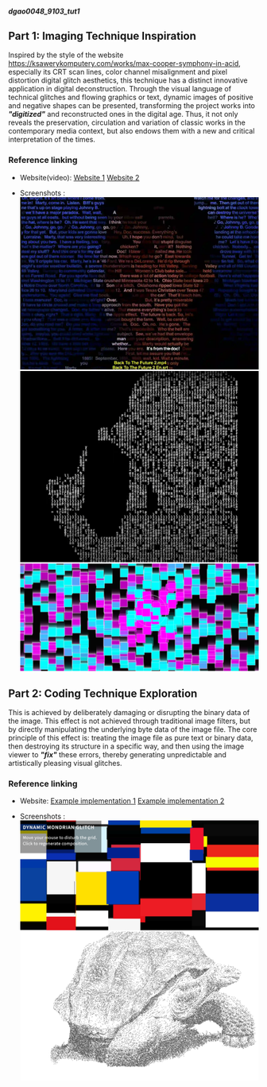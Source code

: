 ##### dgao0048_9103_tut1  

## Part 1: Imaging Technique Inspiration

Inspired by the style of the website https://ksawerykomputery.com/works/max-cooper-symphony-in-acid, especially its CRT scan lines, color channel misalignment and pixel distortion digital glitch aesthetics, this technique has a distinct innovative application in digital deconstruction. Through the visual language of technical glitches and flowing graphics or text, dynamic images of positive and negative shapes can be presented, transforming the project works into **_"digitized"_** and reconstructed ones in the digital age. Thus, it not only reveals the preservation, circulation and variation of classic works in the contemporary media context, but also endows them with a new and critical interpretation of the times.

### Reference linking
- Website(video):
[Website 1](https://srt.ksawerykomputery.pl)
[Website 2](http://xhslink.com/o/3e17CX2SjZw)

- Screenshots :
![Image 1](./ReadmeImages/1.png)
![Image 2](./ReadmeImages/2.png)
![Image 3](./ReadmeImages/3.png)

## Part 2: Coding Technique Exploration

This is achieved by deliberately damaging or disrupting the binary data of the image. This effect is not achieved through traditional image filters, but by directly manipulating the underlying byte data of the image file. The core principle of this effect is: treating the image file as pure text or binary data, then destroying its structure in a specific way, and then using the image viewer to **_"fix"_** these errors, thereby generating unpredictable and artistically pleasing visual glitches.

### Reference linking
- Website:
[Example implementation 1](http://127.0.0.1:5501/glitch_effect/index.html)
[Example implementation 2](https://openprocessing.org/sketch/2219978/#code)

- Screenshots :
![Image 4](./ReadmeImages/4.png)
![Image 5](./ReadmeImages/5.png)

